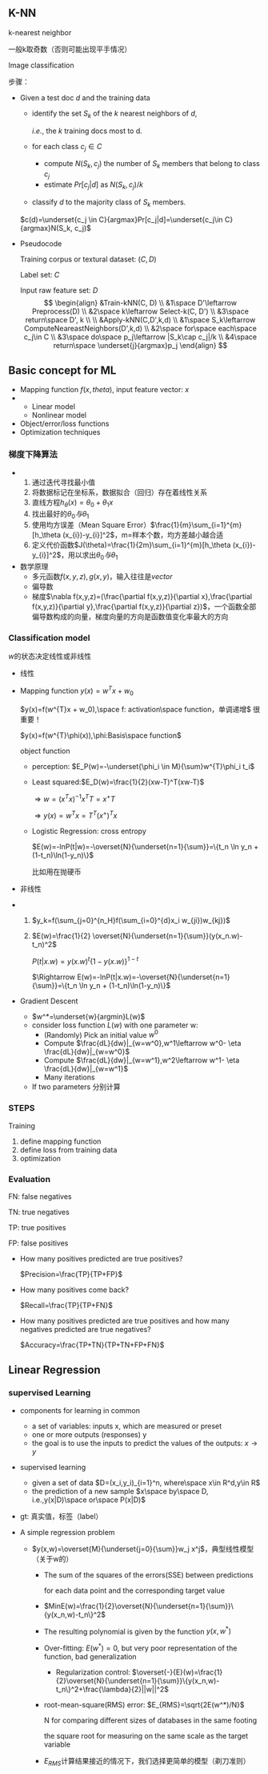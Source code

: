 ## K-NN

k-nearest neighbor

一般k取奇数（否则可能出现平手情况）

Image classification

步骤：

-   Given a test doc $d$ and the training  data

    -   identify the set $S_k$ of the $k$ nearest neighbors of $d$,

        $i.e.$, the $k$ training docs most to d.

    -   for each class $c_j \in C$

        -   compute $N(S_k, c_j)$ the number of $S_k$ members that belong to class $c_j$
        -   estimate $Pr[c_j|d]$ as $N(S_k, c_j) / k$

    -   classify $d$ to the majority class of $S_k$ members.

    $c(d)=\underset{c_j \in C}{argmax}Pr[c_j|d]=\underset{c_j\in C}{argmax}N(S_k, c_j)$

-   Pseudocode

    Training corpus or textural dataset: $(C, D)$

    Label set: $C$

    Input raw feature set: $D$
    $$
    \begin{align}
    &Train-kNN(C, D) \\
    &1\space D'\leftarrow Preprocess(D) \\
    &2\space k\leftarrow Select-k(C, D') \\
    &3\space return\space D', k \\
    \\
    &Apply-kNN(C,D',k,d) \\
    &1\space S_k\leftarrow ComputeNeareastNeighbors(D',k,d) \\
    &2\space for\space each\space c_j\in C \\
    &3\space do\space p_j\leftarrow |S_k\cap c_j|/k \\
    &4\space return\space \underset{j}{argmax}p_j
    \end{align}
    $$

## Basic concept for ML

-   Mapping function $f(x, theta)$, input feature vector: $x$
-   -   Linear model
    -   Nonlinear model
-   Object/error/loss functions
-   Optimization techniques

### 梯度下降算法

-   1.  通过迭代寻找最小值
    2.  将数据标记在坐标系，数据拟合（回归）存在着线性关系
    3.  直线方程$h_{\theta}(x)=\theta_0 +\theta_1x$
    4.  找出最好的$\theta_0与\theta_1$
    5.  使用均方误差（Mean Square Error）$\frac{1}{m}\sum_{i=1}^{m}[h_\theta (x_{i})-y_{i}]^2$，m=样本个数，均方差越小越合适
    6.  定义代价函数$J(\theta)=\frac{1}{2m}\sum_{i=1}^{m}[h_\theta (x_{i})-y_{i}]^2$，用以求出$\theta_0与\theta_1$
-   数学原理
    -   多元函数$f(x,y,z),g(x,y)$，输入往往是$vector$
    -   偏导数
    -   梯度$\nabla f(x,y,z)=(\frac{\partial f(x,y,z)}{\partial x},\frac{\partial f(x,y,z)}{\partial y},\frac{\partial f(x,y,z)}{\partial z})$，一个函数全部偏导数构成的向量，梯度向量的方向是函数值变化率最大的方向

### Classification model

$w$的状态决定线性或非线性

-   线性

-   Mapping function $y(x)=w^{T}x + w_0$

    $y(x)=f(w^{T}x + w_0),\space f: activation\space function，单调递增$ 很重要！

    $y(x)=f(w^{T}\phi(x)),\phi:Basis\space function$

    object function

    -   perception: $E_P(w)=-\underset{\phi_i \in M}{\sum}w^{T}\phi_i t_i$

    -   Least squared:$E_D(w)=\frac{1}{2}(xw-T)^T(xw-T)$

        $\Rightarrow w=(x^T x)^{-1}x^T T=x^{+}T$

        $\Rightarrow y(x)=w^T x=T^T(x^+)^T x$

    -   Logistic Regression: cross entropy

        $E(w)=-lnP(t|w)=-\overset{N}{\underset{n=1}{\sum}}=\{t_n \ln y_n + (1-t_n)\ln(1-y_n)\}$

        比如用在抛硬币

        

-   非线性

-   1.  $y_k=f(\sum_{j=0}^{n_H}f(\sum_{i=0}^{d}x_i w_{ji})w_{kj})$

    2.  $E(w)=\frac{1}{2} \overset{N}{\underset{n=1}{\sum}}(y(x_n.w)-t_n)^2$

        $P(t|x.w)=y(x.w)^t \{1-y(x.w)\}^{1-t}$

        $\Rightarrow E(w)=-lnP(t|x.w)=-\overset{N}{\underset{n=1}{\sum}}=\{t_n \ln y_n + (1-t_n)\ln(1-y_n)\}$

-   Gradient Descent

    -   $w^*=\underset{w}{argmin}L(w)$
    -   consider loss function $L(w)$ with one parameter w:
        -   (Randomly) Pick an initial value $w^0$
        -   Compute $\frac{dL}{dw}|_{w=w^0},w^1\leftarrow w^0- \eta \frac{dL}{dw}|_{w=w^0}$
        -   Compute $\frac{dL}{dw}|_{w=w^1},w^2\leftarrow w^1- \eta \frac{dL}{dw}|_{w=w^1}$
        -   Many iterations
    -   If two parameters 分别计算

### STEPS

Training

1.  define mapping function
2.  define loss from training data
3.  optimization

### Evaluation

FN: false negatives

TN: true negatives

TP: true positives

FP: false positives

-   How many positives predicted are true positives?

     $Precision=\frac{TP}{TP+FP}$

-   How many positives come back?

    $Recall=\frac{TP}{TP+FN}$

-   How many positives predicted are true positives and how many negatives predicted are true negatives?

    $Accuracy=\frac{TP+TN}{TP+TN+FP+FN}$

## Linear Regression

### supervised Learning

-   components for learning in common

    -   a set of variables: inputs x, which are measured or preset
    -   one or more outputs (responses) y
    -   the goal is to use the inputs to predict the values of the outputs: $x\rightarrow y$

-   supervised learning

    -   given a set of data $D=(x_i,y_i)_{i=1}^n, where\space x\in R^d,y\in R$
    -   the prediction of a new sample $x\space by\space D, i.e.,y(x|D)\space or\space P(x|D)$

-   gt: 真实值，标签（label）

-   A simple regression problem

    -   $y(x,w)=\overset{M}{\underset{j=0}{\sum}}w_j x^j$，典型线性模型（关于w的）

        -   The sum of the squares of the errors(SSE) between predictions

            for each data point and the corresponding target value

        -   $MinE(w)=\frac{1}{2}\overset{N}{\underset{n=1}{\sum}}\{y(x_n,w)-t_n\}^2$

        -   The resulting polynomial is given by the function $y(x,  w^*)$

        -   Over-fitting: $E(w^*)=0$, but very poor representation of the function, bad generalization

            -   Regularization control: $\overset{-}{E}(w)=\frac{1}{2}\overset{N}{\underset{n=1}{\sum}}\{y(x_n,w)-t_n\}^2+\frac{\lambda}{2}||w||^2$

        -   root-mean-square(RMS) error: $E_{RMS}=\sqrt{2E(w^*)/N}$

            N for comparing different sizes of databases in the same footing

            the square root for measuring on the same scale as the target variable

        -   $E_{RMS}$计算结果接近的情况下，我们选择更简单的模型（剃刀准则）

        